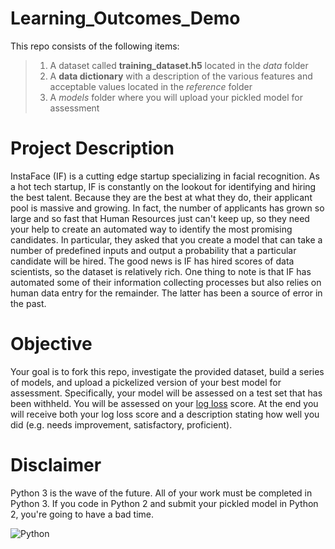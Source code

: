 # Learning_Outcomes_Demo
This repo consists of the following items:  
>1. A dataset called **training_dataset.h5** located in the *data* folder
>2. A **data dictionary** with a description of the various features and acceptable values located in the *reference* folder
>3. A *models* folder where you will upload your pickled model for assessment

# Project Description
InstaFace (IF) is a cutting edge startup specializing in facial recognition. As a hot tech startup, IF is constantly on the lookout for identifying and hiring the best talent. Because they are the best at what they do, their applicant pool is massive and growing. In fact, the number of applicants has grown so large and so fast that Human Resources just can't keep up, so they need your help to create an automated way to identify the most promising candidates. In particular, they asked that you create a model that can take a number of predefined inputs and output a probability that a particular candidate will be hired. The good news is IF has hired scores of data scientists, so the dataset is relatively rich. One thing to note is that IF has automated some of their information collecting processes but also relies on human data entry for the remainder. The latter has been a source of error in the past. 

# Objective
Your goal is to fork this repo, investigate the provided dataset, build a series of models, and upload a pickelized version of your best model for assessment. Specifically, your model will be assessed on a test set that has been withheld. You will be assessed on your [log loss](http://www.exegetic.biz/blog/2015/12/making-sense-logarithmic-loss/) score. At the end you will receive both your log loss score and a description stating how well you did (e.g. needs improvement, satisfactory, proficient).  

# Disclaimer
Python 3 is the wave of the future. All of your work must be completed in Python 3. If you code in Python 2 and submit your pickled model in Python 2, you're going to have a bad time.

![Python](http://4.bp.blogspot.com/-azz7FnuyEa0/Vj2fSbjKb1I/AAAAAAABKAs/cjuYIHasEWw/s1600/Ubuntu_16.04_Migration_Python3_Logo.jpg)
